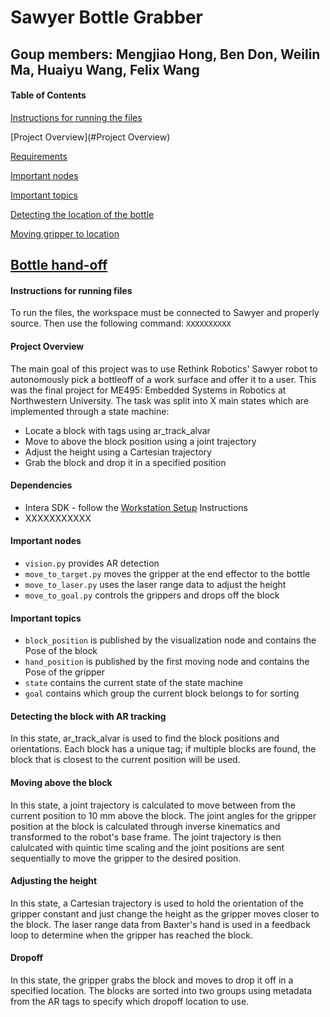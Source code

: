 Sawyer Bottle Grabber
=============================================

Goup members: Mengjiao Hong, Ben Don, Weilin Ma, Huaiyu Wang, Felix Wang
---------------------------------------------


#### Table of Contents ####

[Instructions for running the files](#Instructions)

[Project Overview](#Project Overview)

[Requirements](#Requirements)

[Important nodes](#nodes)

[Important topics](#topics)

[Detecting the location of the bottle](#Vision)

[Moving gripper to location](#Movement)

[Bottle hand-off](#Handoff)
---------------------------------------------
#### Instructions for running files <a name="Instructions"></a>

To run the files, the workspace must be connected to Sawyer and properly source. Then use the following command: `XXXXXXXXXX`

#### Project Overview  <a name="Project Overview"></a>
The main goal of this project was to use Rethink Robotics' Sawyer robot to autonomously pick a bottleoff of a work surface and offer it to a user. This was the final project for ME495: Embedded Systems in Robotics at Northwestern University. The task was split into X main states which are implemented through a state machine:
* Locate a block with tags using ar_track_alvar
* Move to above the block position using a joint trajectory
* Adjust the height using a Cartesian trajectory
* Grab the block and drop it in a specified position

#### Dependencies <a name="Requirements"></a>

  *  Intera SDK - follow the [Workstation Setup](http://sdk.rethinkrobotics.com/intera/Workstation_Setup) Instructions
  * XXXXXXXXXXX

#### Important nodes <a name="nodes"></a>
 * `vision.py` provides AR detection
 * `move_to_target.py` moves the gripper at the end effector to the bottle
 * `move_to_laser.py` uses the laser range data to adjust the height
 * `move_to_goal.py` controls the grippers and drops off the block

#### Important topics <a name="topics"></a>
 * `block_position` is published by the visualization node and contains the Pose of the block
 * `hand_position` is published by the first moving node and contains the Pose of the gripper
 * `state` contains the current state of the state machine
 * `goal` contains which group the current block belongs to for sorting

#### Detecting the block with AR tracking  <a name="Vision"></a>
In this state, ar_track_alvar is used to find the block positions and orientations. Each block has a unique tag; if multiple blocks are found, the block that is closest to the current position will be used.

#### Moving above the block  <a name="Movement"></a>
In this state, a joint trajectory is calculated to move between from the current position to 10 mm above the block. The joint angles for the gripper position at the block is calculated through inverse kinematics and transformed to the robot's base frame. The joint trajectory is then calulcated with quintic time scaling and the joint positions are sent sequentially to move the gripper to the desired position.

#### Adjusting the height  <a name="fine"></a>
In this state, a Cartesian trajectory is used to hold the orientation of the gripper constant and just change the height as the gripper moves closer to the block. The laser range data from Baxter's hand is used in a feedback loop to determine when the gripper has reached the block.


#### Dropoff <a name="drop"></a>
In this state, the gripper grabs the block and moves to drop it off in a specified location. The blocks are sorted into two groups using metadata from the AR tags to specify which dropoff location to use.
